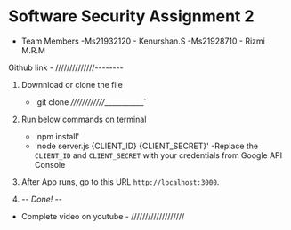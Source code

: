 # Software Security Assignment 2

* Team Members
	-Ms21932120 - Kenurshan.S
	-Ms21928710 - Rizmi M.R.M 

Github link - //////////////--------
1. Downnload or clone the file
	- 'git clone _////////////____________`
2. Run below commands on terminal
	- 'npm install'
	- 'node server.js {CLIENT_ID} {CLIENT_SECRET}'
 -Replace the `CLIENT_ID` and `CLIENT_SECRET` with your credentials from Google API Console

3. After App runs, go to this URL `http://localhost:3000`.
4. -_- Done! -_-

* Complete video on youtube - ///////////////////
